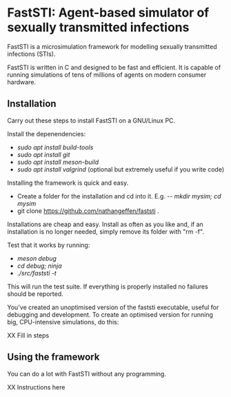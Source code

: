 # FastSTI: Agent-based simulator of sexually transmitted infections

FastSTI is a microsimulation framework for modelling sexually transmitted
infections (STIs).

FastSTI is written in C and designed to be fast and efficient. It is capable of
running simulations of tens of millions of agents on modern consumer hardware.

## Installation

Carry out these steps to install FastSTI on a GNU/Linux PC.

Install the depenendencies:

- *sudo apt install build-tools*
- *sudo apt install git*
- *sudo apt install meson-build*
- *sudo apt install valgrind* (optional but extremely useful if you write code)


Installing the framework is quick and easy.

- Create a folder for the installation and cd into it. E.g.
-- *mkdir mysim; cd mysim*
- git clone https://github.com/nathangeffen/faststi .

Installations are cheap and easy. Install as often as you like and, if an
installation is no longer needed, simply remove its folder with "rm -f".

Test that it works by running:

- *meson debug*
- *cd debug; ninja*
- *./src/faststi -t*

This will run the test suite. If everything is properly installed no failures
should be reported.

You've created an unoptimised version of the faststi executable, useful for
debugging and development. To create an optimised version for running big,
CPU-intensive simulations, do this:

XX Fill in steps

## Using the framework

You can do a lot with FastSTI without any programming.

XX Instructions here
